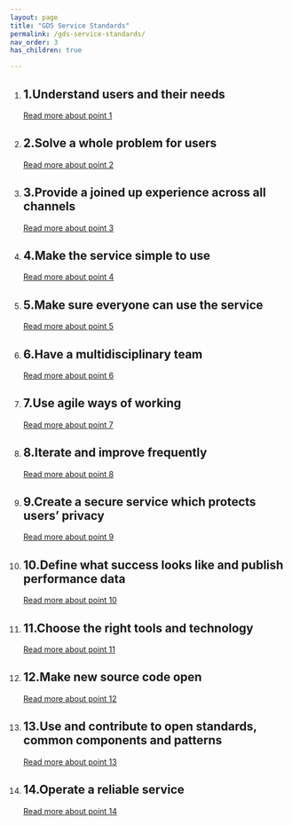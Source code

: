 ```yaml
---
layout: page
title: "GDS Service Standards"
permalink: /gds-service-standards/
nav_order: 3
has_children: true

---
```


1. ## 1.Understand users and their needs

   [Read more about point 1](https://www.gov.uk/service-manual/service-standard/point-1-understand-user-needs)

2. ## 2.Solve a whole problem for users

   [Read more about point 2](https://www.gov.uk/service-manual/service-standard/point-2-solve-a-whole-problem)

3. ## 3.Provide a joined up experience across all channels

   [Read more about point 3](https://www.gov.uk/service-manual/service-standard/point-3-join-up-across-channels)

4. ## 4.Make the service simple to use

   [Read more about point 4](https://www.gov.uk/service-manual/service-standard/point-4-make-the-service-simple-to-use)

5. ## 5.Make sure everyone can use the service

   [Read more about point 5](https://www.gov.uk/service-manual/service-standard/point-5-make-sure-everyone-can-use-the-service)

6. ## 6.Have a multidisciplinary team

   [Read more about point 6](https://www.gov.uk/service-manual/service-standard/point-6-have-a-multidisciplinary-team)

7. ## 7.Use agile ways of working

   [Read more about point 7](https://www.gov.uk/service-manual/service-standard/point-7-use-agile-ways-of-working)

8. ## 8.Iterate and improve frequently

   [Read more about point 8](https://www.gov.uk/service-manual/service-standard/point-8-iterate-and-improve-frequently)

9. ## 9.Create a secure service which protects users’ privacy

   [Read more about point 9](https://www.gov.uk/service-manual/service-standard/point-9-create-a-secure-service)

10. ## 10.Define what success looks like and publish performance data

    [Read more about point 10](https://www.gov.uk/service-manual/service-standard/point-10-define-success-publish-performance-data)

11. ## 11.Choose the right tools and technology

    [Read more about point 11](https://www.gov.uk/service-manual/service-standard/point-11-choose-the-right-tools-and-technology)

12. ## 12.Make new source code open

    [Read more about point 12](https://www.gov.uk/service-manual/service-standard/point-12-make-new-source-code-open)

13. ## 13.Use and contribute to open standards, common components and patterns

    [Read more about point 13](https://www.gov.uk/service-manual/service-standard/point-13-use-common-standards-components-patterns)

14. ## 14.Operate a reliable service

    [Read more about point 14](https://www.gov.uk/service-manual/service-standard/point-14-operate-a-reliable-service)